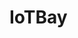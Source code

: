 # IoTBay

<!-- Individual Features (Due by 15th May) 

01 - Pinak
02 - Jared
03 - Andy
04 - Sean
07 - Tim
08 - Benz

Each feature has a View, Controller (Servlet), Model. 

--------------------

Group Features (Due by 15th May)

DBManager implementation/code needed.  

--------------------

Finished:  
- SQL script and database 
- DBConnector
- DB abstract class

-------------------- -->
